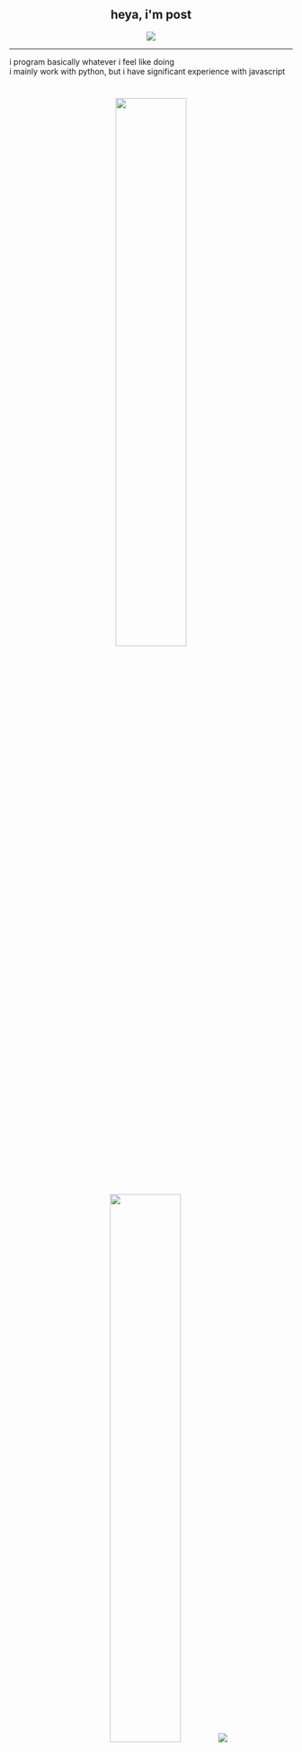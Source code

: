 <h2 align="center">heya, i'm post</h2>

<p align="center">
    <img src="https://komarev.com/ghpvc/?username=postigic&color=orange"/>
</p>

<hr/>

i program basically whatever i feel like doing
<br>
i mainly work with python, but i have significant experience with javascript

#

<p align="center">
  <img height="50%" width="auto" src ="https://github-readme-stats.vercel.app/api?username=postigic&show_icons=true&count_private=true&theme=dark&hide_border=true&hide=issues,contribs&bg_color=00000000">
  <img height="50%" width="auto" src ="https://github-readme-stats.vercel.app/api/top-langs/?username=postigic&layout=compact&hide_border=true&theme=dark&bg_color=00000000">
  <img src ="https://github-readme-streak-stats.herokuapp.com?user=postigic&theme=dark&hide_border=true&background=FFFFFF00">
</p>


#

[![My Skills](https://skillicons.dev/icons?i=vscode,py,js,html,css,)](https://skillicons.dev)
